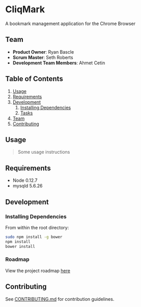 # CliqMark
A bookmark management application for the Chrome Browser

## Team

  - __Product Owner__: Ryan Bascle
  - __Scrum Master__: Seth Roberts
  - __Development Team Members__: Ahmet Cetin

## Table of Contents

1. [Usage](#Usage)
1. [Requirements](#requirements)
1. [Development](#development)
    1. [Installing Dependencies](#installing-dependencies)
    1. [Tasks](#tasks)
1. [Team](#team)
1. [Contributing](#contributing)

## Usage

> Some usage instructions

## Requirements

- Node 0.12.7
- mysqld 5.6.26


## Development

### Installing Dependencies

From within the root directory:

```sh
sudo npm install -g bower
npm install
bower install
```

### Roadmap

View the project roadmap [here](ROADMAP.md)


## Contributing

See [CONTRIBUTING.md](CONTRIBUTING.md) for contribution guidelines.
